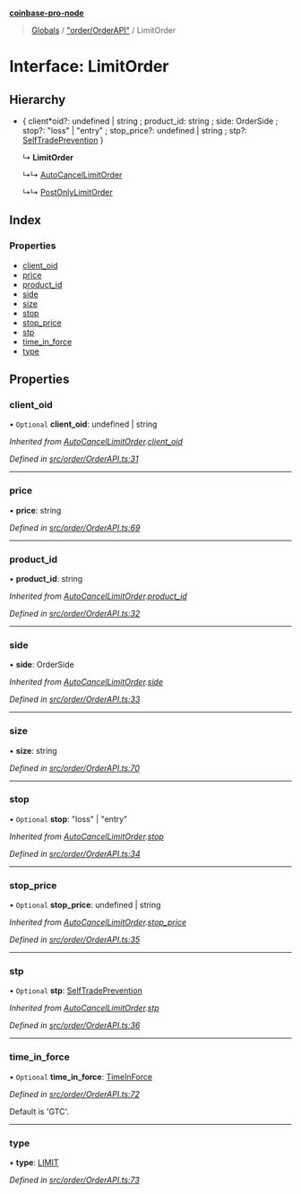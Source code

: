 **[coinbase-pro-node](../README.md)**

> [Globals](../globals.md) / ["order/OrderAPI"](../modules/_order_orderapi_.md) / LimitOrder

# Interface: LimitOrder

## Hierarchy

- { client*oid?: undefined \| string ; product_id: string ; side: OrderSide ; stop?: \"loss\" \| \"entry\" ; stop_price?: undefined \| string ; stp?: [SelfTradePrevention](../enums/\_order_orderapi*.selftradeprevention.md) }

  ↳ **LimitOrder**

  ↳↳ [AutoCancelLimitOrder](_order_orderapi_.autocancellimitorder.md)

  ↳↳ [PostOnlyLimitOrder](_order_orderapi_.postonlylimitorder.md)

## Index

### Properties

- [client_oid](_order_orderapi_.limitorder.md#client_oid)
- [price](_order_orderapi_.limitorder.md#price)
- [product_id](_order_orderapi_.limitorder.md#product_id)
- [side](_order_orderapi_.limitorder.md#side)
- [size](_order_orderapi_.limitorder.md#size)
- [stop](_order_orderapi_.limitorder.md#stop)
- [stop_price](_order_orderapi_.limitorder.md#stop_price)
- [stp](_order_orderapi_.limitorder.md#stp)
- [time_in_force](_order_orderapi_.limitorder.md#time_in_force)
- [type](_order_orderapi_.limitorder.md#type)

## Properties

### client_oid

• `Optional` **client_oid**: undefined \| string

_Inherited from [AutoCancelLimitOrder](_order_orderapi_.autocancellimitorder.md).[client_oid](_order_orderapi_.autocancellimitorder.md#client_oid)_

_Defined in [src/order/OrderAPI.ts:31](https://github.com/bennycode/coinbase-pro-node/blob/493485c/src/order/OrderAPI.ts#L31)_

---

### price

• **price**: string

_Defined in [src/order/OrderAPI.ts:69](https://github.com/bennycode/coinbase-pro-node/blob/493485c/src/order/OrderAPI.ts#L69)_

---

### product_id

• **product_id**: string

_Inherited from [AutoCancelLimitOrder](_order_orderapi_.autocancellimitorder.md).[product_id](_order_orderapi_.autocancellimitorder.md#product_id)_

_Defined in [src/order/OrderAPI.ts:32](https://github.com/bennycode/coinbase-pro-node/blob/493485c/src/order/OrderAPI.ts#L32)_

---

### side

• **side**: OrderSide

_Inherited from [AutoCancelLimitOrder](_order_orderapi_.autocancellimitorder.md).[side](_order_orderapi_.autocancellimitorder.md#side)_

_Defined in [src/order/OrderAPI.ts:33](https://github.com/bennycode/coinbase-pro-node/blob/493485c/src/order/OrderAPI.ts#L33)_

---

### size

• **size**: string

_Defined in [src/order/OrderAPI.ts:70](https://github.com/bennycode/coinbase-pro-node/blob/493485c/src/order/OrderAPI.ts#L70)_

---

### stop

• `Optional` **stop**: \"loss\" \| \"entry\"

_Inherited from [AutoCancelLimitOrder](_order_orderapi_.autocancellimitorder.md).[stop](_order_orderapi_.autocancellimitorder.md#stop)_

_Defined in [src/order/OrderAPI.ts:34](https://github.com/bennycode/coinbase-pro-node/blob/493485c/src/order/OrderAPI.ts#L34)_

---

### stop_price

• `Optional` **stop_price**: undefined \| string

_Inherited from [AutoCancelLimitOrder](_order_orderapi_.autocancellimitorder.md).[stop_price](_order_orderapi_.autocancellimitorder.md#stop_price)_

_Defined in [src/order/OrderAPI.ts:35](https://github.com/bennycode/coinbase-pro-node/blob/493485c/src/order/OrderAPI.ts#L35)_

---

### stp

• `Optional` **stp**: [SelfTradePrevention](../enums/_order_orderapi_.selftradeprevention.md)

_Inherited from [AutoCancelLimitOrder](_order_orderapi_.autocancellimitorder.md).[stp](_order_orderapi_.autocancellimitorder.md#stp)_

_Defined in [src/order/OrderAPI.ts:36](https://github.com/bennycode/coinbase-pro-node/blob/493485c/src/order/OrderAPI.ts#L36)_

---

### time_in_force

• `Optional` **time_in_force**: [TimeInForce](../enums/_order_orderapi_.timeinforce.md)

_Defined in [src/order/OrderAPI.ts:72](https://github.com/bennycode/coinbase-pro-node/blob/493485c/src/order/OrderAPI.ts#L72)_

Default is 'GTC'.

---

### type

• **type**: [LIMIT](../enums/_order_orderapi_.ordertype.md#limit)

_Defined in [src/order/OrderAPI.ts:73](https://github.com/bennycode/coinbase-pro-node/blob/493485c/src/order/OrderAPI.ts#L73)_
